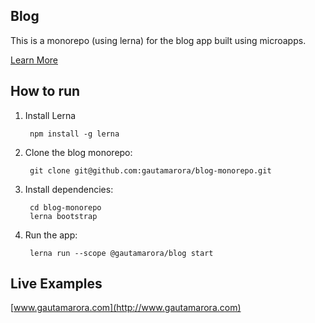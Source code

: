 ## Blog

This is a monorepo (using lerna) for the blog app built using microapps.

[Learn More](https://github.com/gautamarora/blog/blob/master/README.md)

## How to run

1. Install Lerna

        npm install -g lerna

1. Clone the blog monorepo:

        git clone git@github.com:gautamarora/blog-monorepo.git

1. Install dependencies:

        cd blog-monorepo
        lerna bootstrap

1. Run the app:

        lerna run --scope @gautamarora/blog start


## Live Examples
[www.gautamarora.com](http://www.gautamarora.com)
